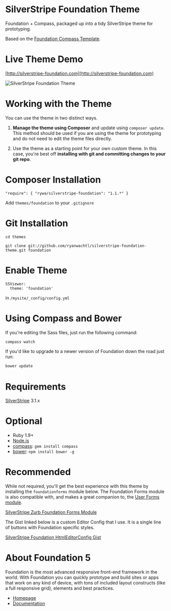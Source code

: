 SilverStripe Foundation Theme
=================================

Foundation + Compass, packaged up into a tidy SilverStripe theme for prototyping.

Based on the [Foundation Compass Template](https://github.com/zurb/foundation-compass-template).

Live Theme Demo
=================================

[http://silverstripe-foundation.com](http://silverstripe-foundation.com)

![SilverStripe Foundation Theme](https://raw.github.com/ryanwachtl/silverstripe-foundation-theme/master/images/demo/screenshot.png)

Working with the Theme
=================================

You can use the theme in two distinct ways.

1. **Manage the theme using Composer** and update using `composer update`. This method should be used if you are using the theme for prototyping and do not need to edit the theme files directly.

2. Use the theme as a starting point for your own custom theme. In this case, you're best off **installing with git and committing changes to your git repo**.

Composer Installation
=================================

`"require": { "rywa/silverstripe-foundation": "1.1.*" }`

Add `themes/foundation` to your `.gitignore`

Git Installation
=================================

`cd themes`

`git clone git://github.com/ryanwachtl/silverstripe-foundation-theme.git foundation`

Enable Theme
=================================

```
SSViewer:
  theme: 'foundation'
```

in `/mysite/_config/config.yml`

Using Compass and Bower
=================================

If you're editing the Sass files, just run the following command:

```bash
compass watch
```

If you'd like to upgrade to a newer version of Foundation down the road just run:

```bash
bower update
```

Requirements
=================================
[SilverStripe](https://github.com/silverstripe/silverstripe-framework) 3.1.x

Optional
=================================
- Ruby 1.9+
- [Node.js](http://nodejs.org)
- [compass](http://compass-style.org/): `gem install compass`
- [bower](http://bower.io): `npm install bower -g`

Recommended
=================================

While not required, you'll get the best experience with this theme by installing the `foundationforms` module below. The Foundation Forms module is also compatible with, and makes a great companion to, the [User Forms module](https://github.com/silverstripe/silverstripe-userforms).

[SilverStripe Zurb Foundation Forms Module](https://github.com/ryanwachtl/silverstripe-foundation-forms)

The Gist linked below is a custom Editor Config that I use. It is a single line of buttons with Foundation specific styles.

[SilverStripe Foundation HtmlEditorConfig Gist](https://gist.github.com/ryanwachtl/6251297)

About Foundation 5
=================================

Foundation is the most advanced responsive front-end framework in the world. With Foundation you can quickly prototype and build sites or apps that work on any kind of device, with tons of included layout constructs (like a full responsive grid), elements and best practices.

- [Homepage](http://foundation.zurb.com)
- [Documentation](http://foundation.zurb.com/docs)